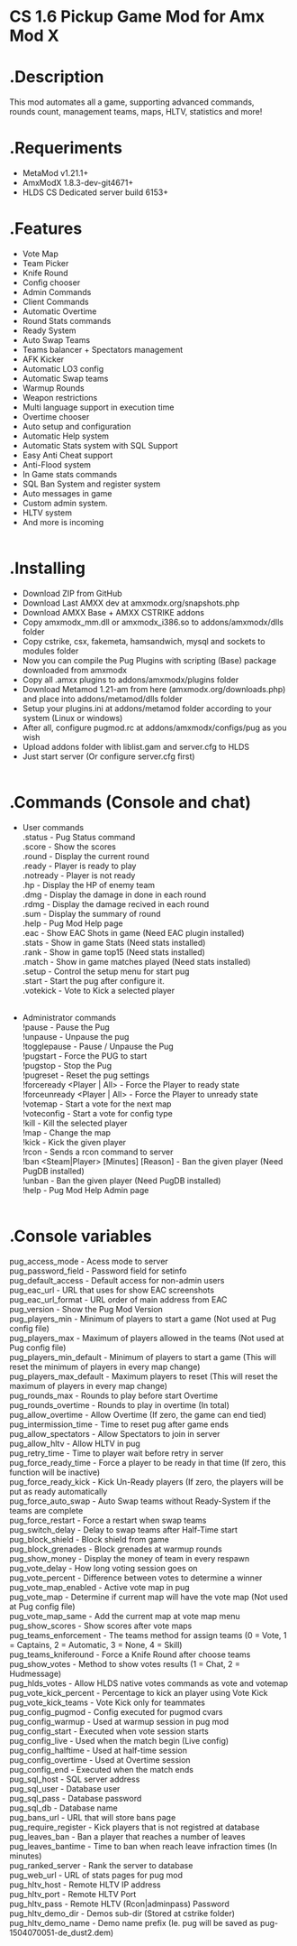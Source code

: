 ﻿CS 1.6 Pickup Game Mod for Amx Mod X
====================================

.Description
============
This mod automates all a game, supporting advanced commands,<br>
rounds count, management teams, maps, HLTV, statistics and more!

.Requeriments
=============
- MetaMod v1.21.1+
- AmxModX 1.8.3-dev-git4671+
- HLDS CS Dedicated server build 6153+

.Features
=========
- Vote Map<br>
- Team Picker<br>
- Knife Round<br>
- Config chooser<br>
- Admin Commands<br>
- Client Commands<br>
- Automatic Overtime<br>
- Round Stats commands<br>
- Ready System<br>
- Auto Swap Teams<br>
- Teams balancer + Spectators management<br>
- AFK Kicker<br>
- Automatic LO3 config<br>
- Automatic Swap teams<br>
- Warmup Rounds<br>
- Weapon restrictions<br>
- Multi language support in execution time<br>
- Overtime chooser<br>
- Auto setup and configuration<br>
- Automatic Help system<br>
- Automatic Stats system with SQL Support<br>
- Easy Anti Cheat support<br>
- Anti-Flood system<br>
- In Game stats commands<br>
- SQL Ban System and register system<br>
- Auto messages in game<br>
- Custom admin system.<br>
- HLTV system<br>
- And more is incoming<br><br>

.Installing
===========
- Download ZIP from GitHub
- Download Last AMXX dev at amxmodx.org/snapshots.php<br>
- Download AMXX Base + AMXX CSTRIKE addons<br>
- Copy amxmodx_mm.dll or amxmodx_i386.so to addons/amxmodx/dlls folder<br>
- Copy cstrike, csx, fakemeta, hamsandwich, mysql and sockets to modules folder<br>
- Now you can compile the Pug Plugins with scripting (Base) package downloaded from amxmodx<br>
- Copy all .amxx plugins to addons/amxmodx/plugins folder<br>
- Download Metamod 1.21-am from here (amxmodx.org/downloads.php) and place into addons/metamod/dlls folder<br>
- Setup your plugins.ini at addons/metamod folder according to your system (Linux or windows)<br>
- After all, configure pugmod.rc at addons/amxmodx/configs/pug as you wish<br>
- Upload addons folder with liblist.gam and server.cfg to HLDS<br>
- Just start server (Or configure server.cfg first)<br><br>

.Commands (Console and chat)
=========
- User commands<br>
	.status		- Pug Status command<br>
	.score 		- Show the scores<br>
	.round 		- Display the current round<br>
	.ready 		- Player is ready to play<br>
	.notready 	- Player is not ready<br>
	.hp 		- Display the HP of enemy team<br>
	.dmg 		- Display the damage in done in each round<br>
	.rdmg 		- Display the damage recived in each round<br>
	.sum 		- Display the summary of round<br>
	.help 		- Pug Mod Help page<br>
	.eac		- Show EAC Shots in game (Need EAC plugin installed)<br>
	.stats 		- Show in game Stats (Need stats installed)<br>
	.rank 		- Show in game top15 (Need stats installed)<br>
	.match 		- Show in game matches played (Need stats installed)<br>
	.setup		- Control the setup menu for start pug<br>
	.start		- Start the pug after configure it.<br>
	.votekick 	- Vote to Kick a selected player<br><br>

- Administrator commands<br>
	!pause 					- Pause the Pug<br>
	!unpause 				- Unpause the pug<br>
	!togglepause 				- Pause / Unpause the Pug<br>
	!pugstart 				- Force the PUG to start<br>
	!pugstop 				- Stop the Pug<br>
	!pugreset 				- Reset the pug settings<br>
	!forceready <Player | All> 		- Force the Player to ready state<br>
	!forceunready <Player | All> 		- Force the Player to unready state<br>
	!votemap 				- Start a vote for the next map<br>
	!voteconfig 				- Start a vote for config type<br>
	!kill <Player>				- Kill the selected player<br>
	!map <Map>				- Change the map<br>
	!kick <Player> 				- Kick the given player<br>
	!rcon <Command> 			- Sends a rcon command to server<br>
	!ban <Steam|Player> [Minutes] [Reason] 	- Ban the given player (Need PugDB installed)<br>
	!unban <Steam> 				- Ban the given player (Need PugDB installed)<br>
	!help 					- Pug Mod Help Admin page<br><br>

.Console variables
======

pug_access_mode		- Acess mode to server<br>
pug_password_field	- Password field for setinfo<br>
pug_default_access	- Default access for non-admin users<br>
pug_eac_url		- URL that uses for show EAC screenshots<br>
pug_eac_url_format	- URL order of main address from EAC<br>
pug_version		- Show the Pug Mod Version<br>
pug_players_min		- Minimum of players to start a game (Not used at Pug config file)<br>
pug_players_max		- Maximum of players allowed in the teams (Not used at Pug config file)<br>
pug_players_min_default	- Minimum of players to start a game (This will reset the minimum of players in every map change)<br>
pug_players_max_default	- Maximum players to reset (This will reset the maximum of players in every map change)<br>
pug_rounds_max		- Rounds to play before start Overtime<br>
pug_rounds_overtime	- Rounds to play in overtime (In total)<br>
pug_allow_overtime	- Allow Overtime (If zero, the game can end tied)<br>
pug_intermission_time	- Time to reset pug after game ends<br>
pug_allow_spectators	- Allow Spectators to join in server<br>
pug_allow_hltv		- Allow HLTV in pug<br>
pug_retry_time		- Time to player wait before retry in server<br>
pug_force_ready_time	- Force a player to be ready in that time (If zero, this function will be inactive)<br>
pug_force_ready_kick	- Kick Un-Ready players (If zero, the players will be put as ready automatically<br>
pug_force_auto_swap	- Auto Swap teams without Ready-System if the teams are complete<br>
pug_force_restart	- Force a restart when swap teams<br>
pug_switch_delay	- Delay to swap teams after Half-Time start<br>
pug_block_shield	- Block shield from game<br>
pug_block_grenades	- Block grenades at warmup rounds<br>
pug_show_money		- Display the money of team in every respawn<br>
pug_vote_delay		- How long voting session goes on<br>
pug_vote_percent	- Difference between votes to determine a winner<br>
pug_vote_map_enabled	- Active vote map in pug<br>
pug_vote_map		- Determine if current map will have the vote map (Not used at Pug config file)<br>
pug_vote_map_same	- Add the current map at vote map menu<br>
pug_show_scores		- Show scores after vote maps<br>
pug_teams_enforcement	- The teams method for assign teams (0 = Vote, 1 = Captains, 2 = Automatic, 3 = None, 4 = Skill)<br>
pug_teams_kniferound	- Force a Knife Round after choose teams<br>
pug_show_votes		- Method to show votes results (1 = Chat, 2 = Hudmessage)<br>
pug_hlds_votes		- Allow HLDS native votes commands as vote and votemap<br>
pug_vote_kick_percent	- Percentage to kick an player using Vote Kick<br>
pug_vote_kick_teams	- Vote Kick only for teammates<br>
pug_config_pugmod	- Config executed for pugmod cvars<br>
pug_config_warmup	- Used at warmup session in pug mod<br>
pug_config_start	- Executed when vote session starts<br>
pug_config_live		- Used when the match begin (Live config)<br>
pug_config_halftime	- Used at half-time session<br>
pug_config_overtime	- Used at Overtime session<br>
pug_config_end		- Executed when the match ends<br>
pug_sql_host		- SQL server address<br>
pug_sql_user		- Database user<br>
pug_sql_pass		- Database password<br>
pug_sql_db		- Database name<br>
pug_bans_url		- URL that will store bans page<br>
pug_require_register	- Kick players that is not registred at database<br>
pug_leaves_ban		- Ban a player that reaches a number of leaves<br>
pug_leaves_bantime	- Time to ban when reach leave infraction times (In minutes)<br>
pug_ranked_server	- Rank the server to database<br>
pug_web_url		- URL of stats pages for pug mod<br>
pug_hltv_host		- Remote HLTV IP address<br>
pug_hltv_port		- Remote HLTV Port<br>
pug_hltv_pass		- Remote HLTV (Rcon|adminpass) Password<br>
pug_hltv_demo_dir	- Demos sub-dir (Stored at cstrike folder)<br>
pug_hltv_demo_name	- Demo name prefix (Ie. pug will be saved as pug-1504070051-de_dust2.dem)
